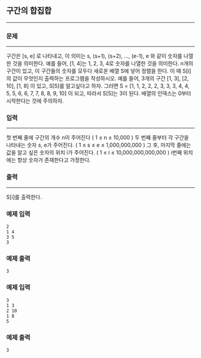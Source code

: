 ## 구간의 합집합
***
### 문제
***
구간은 [s, e] 로 나타내고, 이 의미는 s, (s+1), (s+2), …, (e-1), e 와 같이 숫자를 나열한 것을 의미한다. 예를 들어, [1, 4]는 1, 2, 3, 4로 숫자를 나열한 것을 의미한다. n개의 구간이 있고, 이 구간들의 숫자를 모두다 새로운 배열 S에 넣어 정렬을 한다. 이 때 S[i] 의 값이 무엇인지 출력하는 프로그램을 작성하시오. 예를 들어, 3개의 구간 [1, 3], [2, 10], [1, 8] 이 있고, S[5]를 알고싶다고 하자. 그러면 S = [1, 1, 2, 2, 2, 3, 3, 3, 4, 4, 5, 5, 6, 6, 7, 7, 8, 8, 9, 10] 이 되고, 따라서 S[5]는 3이 된다. 배열의 인덱스는 0부터 시작한다는 것에 주의하자.
### 입력
***
첫 번째 줄에 구간의 개수 n이 주어진다 ( 1 ≤ n ≤ 10,000 ) 두 번째 줄부터 각 구간을 나타내는 숫자 s, e가 주어진다. ( 1 ≤ s ≤ e ≤ 1,000,000,000 ) 그 후, 마지막 줄에는 값을 알고 싶은 숫자의 위치 i가 주어진다. ( 1 ≤ i ≤ 10,000,000,000,000 ) i번째 위치에는 항상 숫자가 존재한다고 가정한다.  

### 출력
***
S[i]를 출력한다.  

### 예제 입력
```
2
1 4
3 5
3
```
### 예제 출력
```
3
```

### 예제 입력
```
3
1 3
2 10
1 8
5
```
### 예제 출력
```
3
```